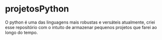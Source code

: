 # projetosPython

O python é uma das linguagens mais robustas e versáteis atualmente, criei esse repositório com o intuito de armazenar pequenos projetos que farei ao longo do tempo. 
